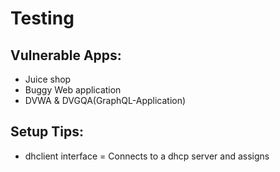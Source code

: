 # Testing

## Vulnerable Apps:
* Juice shop
* Buggy Web application
* DVWA & DVGQA(GraphQL-Application)

## Setup Tips:
* dhclient interface = Connects to a dhcp server and assigns

